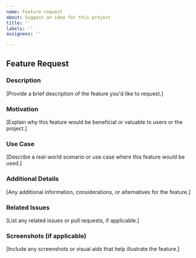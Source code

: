 ```yaml
---
name: Feature request
about: Suggest an idea for this project
title: ''
labels: ''
assignees: ''

---
```


## Feature Request

### Description
[Provide a brief description of the feature you'd like to request.]

### Motivation
[Explain why this feature would be beneficial or valuable to users or the project.]

### Use Case
[Describe a real-world scenario or use case where this feature would be used.]

### Additional Details
[Any additional information, considerations, or alternatives for the feature.]

### Related Issues
[List any related issues or pull requests, if applicable.]

### Screenshots (if applicable)
[Include any screenshots or visual aids that help illustrate the feature.]
